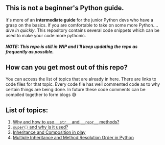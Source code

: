 ## This is not a beginner's Python guide. 
It's more of an **intermediate guide** for the junior Python devs who have a grasp on the basics.
If you are comfortable to take on some more Python.... *dive in quickly*. 
This repository contains several code snippets which can be used to make your code more pythonic.

##### NOTE: This repo is still in WIP and I'll keep updating the repo as frequently as possible.

## How can you get most out of this repo?
You can access the list of topics that are already in here. There are links to code files for that topic. 
Every code file has well commented code as to why certain things are being done. 
In future these code comments can be compiled together to form blogs 😅

## List of topics:
1. [Why and how to use `__str__` and `__repr__` methods?](https://github.com/ayushmahajan/my-python-learning/blob/master/OOP-in-Python/OOP_String_Conversion.py) 
2. [`super()` and why is it used?](https://github.com/ayushmahajan/my-python-learning/blob/master/OOP-in-Python/Super_in_Python.py)
3. [Inheritance and Composition in play](https://github.com/ayushmahajan/my-python-learning/blob/master/OOP-in-Python/Inheritance_and_Composition.py)
4. [Multiple Inheritance and Method Resolution Order in Python](https://github.com/ayushmahajan/my-python-learning/blob/master/OOP-in-Python/Multiple_Inheritance_and_Super.py)
